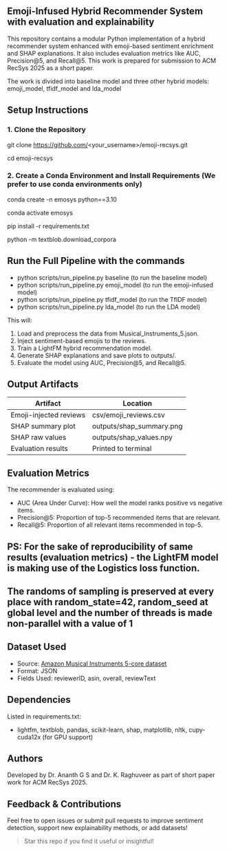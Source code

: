 ##  Emoji-Infused Hybrid Recommender System with evaluation and explainability 

This repository contains a modular Python implementation of a hybrid recommender system enhanced with emoji-based sentiment enrichment and SHAP explanations. It also includes evaluation metrics like AUC, Precision@5, and Recall@5. 
This work is prepared for submission to ACM RecSys 2025 as a short paper.

The work is divided into baseline model and three other hybrid models: emoji_model, tfidf_model and lda_model

## Setup Instructions

### 1. Clone the Repository

git clone https://github.com/<your_username>/emoji-recsys.git

cd emoji-recsys

### 2. Create a Conda Environment and Install Requirements (We prefer to use conda environments only)

conda create -n emosys python==3.10

conda activate emosys

pip install -r requirements.txt

python -m textblob.download_corpora

## Run the Full Pipeline with the commands

- python scripts/run_pipeline.py baseline (to run the baseline model)
- python scripts/run_pipeline.py emoji_model (to run the emoji-infused model)
- python scripts/run_pipeline.py tfidf_model (to run the TfIDF model)
- python scripts/run_pipeline.py lda_model (to run the LDA model)

This will:
1. Load and preprocess the data from Musical_Instruments_5.json.
2. Inject sentiment-based emojis to the reviews.
3. Train a LightFM hybrid recommendation model.
4. Generate SHAP explanations and save plots to outputs/.
5. Evaluate the model using AUC, Precision@5, and Recall@5.

## Output Artifacts

| Artifact | Location |
|---------|----------|
| Emoji-injected reviews | csv/emoji_reviews.csv |
| SHAP summary plot | outputs/shap_summary.png |
| SHAP raw values | outputs/shap_values.npy |
| Evaluation results | Printed to terminal |

## Evaluation Metrics

The recommender is evaluated using:
- AUC (Area Under Curve): How well the model ranks positive vs negative items.
- Precision@5: Proportion of top-5 recommended items that are relevant.
- Recall@5: Proportion of all relevant items recommended in top-5.

## PS: For the sake of reproducibility of same results (evaluation metrics) - the LightFM model is making use of the Logistics loss function.
## The randoms of sampling is preserved at every place with random_state=42, random_seed at global level and the number of threads is made non-parallel with a value of 1

## Dataset Used

- Source: [Amazon Musical Instruments 5-core dataset](https://nijianmo.github.io/amazon/index.html)
- Format: JSON
- Fields Used: reviewerID, asin, overall, reviewText

## Dependencies

Listed in requirements.txt:
- lightfm, textblob, pandas, scikit-learn, shap, matplotlib, nltk, cupy-cuda12x (for GPU support)

## Authors

Developed by Dr. Ananth G S and Dr. K. Raghuveer as part of short paper work for ACM RecSys 2025.

## Feedback & Contributions

Feel free to open issues or submit pull requests to improve sentiment detection, support new explainability methods, or add datasets!

> Star this repo if you find it useful or insightful!

